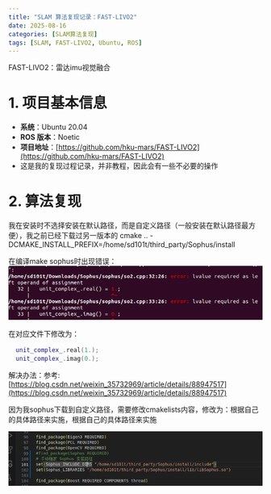```yaml
---
title: "SLAM 算法复现记录：FAST-LIVO2"
date: 2025-08-16
categories: [SLAM算法复现]
tags: [SLAM, FAST-LIVO2, Ubuntu, ROS]
---
```


FAST-LIVO2：雷达imu视觉融合

# 1. 项目基本信息

- **系统**：Ubuntu 20.04  
- **ROS 版本**：Noetic  
- **项目地址**：[https://github.com/hku-mars/FAST-LIVO2](https://github.com/hku-mars/FAST-LIVO2)
- 这是我的复现过程记录，并非教程，因此会有一些不必要的操作

# 2. 算法复现

我在安装时不选择安装在默认路径，而是自定义路径（一般安装在默认路径最方便），我之前已经下载过另一版本的
cmake .. -DCMAKE_INSTALL_PREFIX=/home/sd101t/third_party/Sophus/install

在编译make  sophus时出现错误：
![make  sophus结果](/assets/images/FAST-LIVO2_image1.png)

在对应文件下修改为：
```cpp
  unit_complex_.real(1.);
  unit_complex_.imag(0.);
```

解决办法：参考: [https://blog.csdn.net/weixin_35732969/article/details/88947517](https://blog.csdn.net/weixin_35732969/article/details/88947517)

因为我sophus下载到自定义路径，需要修改cmakelists内容，修改为：根据自己的具体路径来实施，根据自己的具体路径来实施

![make  sophus结果](/assets/images/FAST-LIVO2_image2.png)